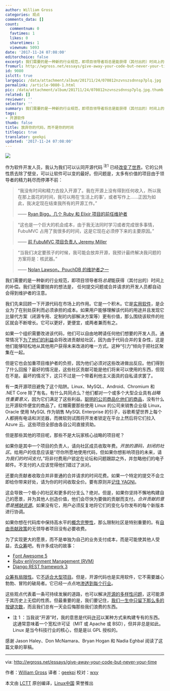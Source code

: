 ```yaml
---
author: William Gross
categories: 观点
comments_data: []
count:
  commentnum: 0
  favtimes: 1
  likes: 0
  sharetimes: 1
  viewnum: 5093
date: '2017-11-24 07:08:00'
editorchoice: false
excerpt: 我们需要的是一种新的行业规范，即项目领导者将总是能获得（其付出的）时间上的补偿。我们还需要抛弃的想法是， 任何提交问题或合并请求的开发人员都自动会得到维护者的注意。
fromurl: http://wgross.net/essays/give-away-your-code-but-never-your-time
id: 9080
islctt: true
largepic: /data/attachment/album/201711/24/070812nzvnszsdnnsp7plq.jpg
permalink: /article-9080-1.html
pic: /data/attachment/album/201711/24/070812nzvnszsdnnsp7plq.jpg.thumb.jpg
related: []
reviewer: ''
selector: ''
summary: 我们需要的是一种新的行业规范，即项目领导者将总是能获得（其付出的）时间上的补偿。我们还需要抛弃的想法是， 任何提交问题或合并请求的开发人员都自动会得到维护者的注意。
tags:
- 开源软件
thumb: false
title: 放弃你的代码，而不是你的时间
titlepic: true
translator: geekpi
updated: '2017-11-24 07:08:00'
---
```


![](/data/attachment/album/201711/24/070812nzvnszsdnnsp7plq.jpg)


作为软件开发人员，我认为我们可以认同开源代码<sup> 注1</sup> 已经[改变了世界](https://www.wired.com/insights/2013/07/in-a-world-without-open-source/)。它的公共性质去除了壁垒，可以让软件可以变的最好。但问题是，太多有价值的项目由于领导者的精力耗尽而停滞不前：



> 
> “我没有时间和精力去投入开源了。我在开源上没有得到任何收入，所以我在那上面花的时间，我可以用在‘生活上的事’，或者写作上……正因为如此，我决定现在结束我所有的开源工作。”
> 
> 
> —— [Ryan Bigg，几个 Ruby 和 Elixir 项目的前任维护者](http://ryanbigg.com/2015/11/open-source-work)
> 
> 
> 



> 
> “这也是一个巨大的机会成本，由于我无法同时学习或者完成很多事情，FubuMVC 占用了我很多的时间，这是它现在必须停下来的主要原因。”
> 
> 
> —— [前 FubuMVC 项目负责人 Jeremy Miller](https://jeremydmiller.com/2014/04/03/im-throwing-in-the-towel-in-fubumvc/)
> 
> 
> 



> 
> “当我们决定要孩子的时候，我可能会放弃开源，我预计最终解决我问题的方案将是：核武器。”
> 
> 
> —— [Nolan Lawson，PouchDB 的维护者之一](https://nolanlawson.com/2017/03/05/what-it-feels-like-to-be-an-open-source-maintainer/)
> 
> 
> 


我们需要的是一种新的行业规范，即项目领导者将*总是*能获得（其付出的）时间上的补偿。我们还需要抛弃的想法是， 任何提交问题或合并请求的开发人员都自动会得到维护者的注意。


我们先来回顾一下开源代码在市场上的作用。它是一个积木。它是[实用软件](https://martinfowler.com/bliki/UtilityVsStrategicDichotomy.html)，是企业为了在别处获利而必须承担的成本。如果用户能够理解该代码的用途并且发现它比替代方案（闭源专用、定制的内部解决方案等）更有价值，那么围绕该软件的社区就会不断增长。它可以更好，更便宜，或两者兼而有之。


如果一个组织需要改进该代码，他们可以自由地聘请任何他们想要的开发人员。通常情况下[为了他们的利益](https://tessel.io/blog/67472869771/monetizing-open-source)会将改进贡献给社区，因为由于代码合并的复杂性，这是他们能够轻松地从其他用户获得未来改进的唯一方式。这种“引力”倾向于把社区聚集在一起。


但是它也会加重项目维护者的负担，因为他们必须对这些改进做出反应。他们得到了什么回报？最好的情况是，这些社区贡献可能是他们将来可以使用的东西，但现在不是。最坏的情况下，这只不过是一个带着利他主义面具的自私请求罢了。


有一类开源项目避免了这个陷阱。Linux、MySQL、Android、Chromium 和 .NET Core 除了有名，有什么共同点么？他们都对一个或多个大型企业具有*战略性重要意义*，因为它们满足了这些利益。[聪明的公司商品化他们的商品](https://www.joelonsoftware.com/2002/06/12/strategy-letter-v/)，没有什么比开源软件便宜的商品了。红帽需要那些使用 Linux 的公司来销售企业级 Linux，Oracle 使用 MySQL 作为销售 MySQL Enterprise 的引子，谷歌希望世界上每个人都拥有电话和浏览器，而微软则试图将开发者锁定在平台上然后将它们拉入 Azure 云。这些项目全部由各自公司直接资助。


但是那些其他的项目呢，那些不是大玩家核心战略的项目呢？


如果你是其中一个项目的负责人，请向社区成员收取年费。*开放的源码，封闭的社区*。给用户的信息应该是“尽你所愿地使用代码，但如果你想影响项目的未来，请*为我们的时间支付*。”将非付费用户锁定在论坛和问题跟踪之外，并忽略他们的电子邮件。不支付的人应该觉得他们错过了派对。


还要向贡献者收取合并非普通的合并请求的时间花费。如果一个特定的提交不会立即给你带来好处，请为你的时间收取全价。要有原则并[记住 YAGNI](https://martinfowler.com/bliki/Yagni.html)。


这会导致一个极小的社区和更多的分支么？绝对。但是，如果你坚持不懈地构建自己的愿景，并为其他人创造价值，他们会尽快为要做的贡献而支付。*合并贡献的意愿是[稀缺资源](https://hbr.org/2010/11/column-to-win-create-whats-scarce)*。如果没有它，用户必须反复地将它们的变化与你发布的每个新版本进行协调。


如果你想在代码库中保持高水平的[概念完整性](http://wiki.c2.com/?ConceptualIntegrity)，那么限制社区是特别重要的。有[自由贡献政策](https://opensource.com/life/16/5/growing-contributor-base-modern-open-source)的无领导者项目没有必要收费。


为了实现更大的愿景，而不是单独为自己的业务支付成本，而是可能使其他人受益，去[众筹](https://poststatus.com/kickstarter-open-source-project/)吧。有许多成功的故事：


* [Font Awesome 5](https://www.kickstarter.com/projects/232193852/font-awesome-5)
* [Ruby enVironment Management (RVM)](https://www.bountysource.com/teams/rvm/fundraiser)
* [Django REST framework 3](https://www.kickstarter.com/projects/tomchristie/django-rest-framework-3)


[众筹有局限性](http://blog.felixbreuer.net/2013/04/24/crowdfunding-for-open-source.html)。它[不适合](https://www.indiegogo.com/projects/geary-a-beautiful-modern-open-source-email-client#/)[大型项目](http://www.itworld.com/article/2708360/open-source-tools/canonical-misses-smartphone-crowdfunding-goal-by--19-million.html)。但是，开源代码也是实用软件，它不需要雄心勃勃、冒险的破局者。它已经一点点地[渗透到每个行业](http://www.infoworld.com/article/2914643/open-source-software/rise-and-rise-of-open-source.html)。


这些观点代表着一条可持续发展的道路，也可以解决[开源的多样性问题](http://readwrite.com/2013/12/11/open-source-diversity/)，这可能源于其历史上无偿的性质。但最重要的是，我们要记住，[我们一生中只留下那么多的按键次数](http://keysleft.com/)，而且我们总有一天会后悔那些我们浪费的东西。


* 注 1 ：当我说“开源”时，我的意思是代码[许可](https://choosealicense.com/)以某种方式来构建专有的东西。这通常意味着一个宽松许可证（MIT 或 Apache 或 BSD），但并非总是如此。Linux 是当今科技行业的核心，但是是以 GPL 授权的。


感谢 Jason Haley、Don McNamara、Bryan Hogan 和 Nadia Eghbal 阅读了这篇文章的草稿。




---


via: <http://wgross.net/essays/give-away-your-code-but-never-your-time>


作者：[William Gross](http://wgross.net/#about-section) 译者：[geekpi](https://github.com/geekpi) 校对：[wxy](https://github.com/wxy)


本文由 [LCTT](https://github.com/LCTT/TranslateProject) 原创编译，[Linux中国](https://linux.cn/) 荣誉推出